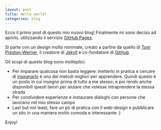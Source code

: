 ```yaml
---
layout: post
title: Hello world!
categories: blog
---
```


Ecco il primo post di questo mio nuovo blog! Finalmente mi sono deciso
ad aprirlo, utilizzando il servizio [GitHub Pages](http://pages.github.com/).

Si parte con un design molto minimale, creato a partire da quello di
   [Tom Preston-Werner](http://github.com/mojombo/), il creatore di
   [Jekyll](http://github.com/mojombo/jekyll) e co-fondatore di
   [GitHub](http://github.com).

Gli scopi di questo blog sono molteplici:

 - Per imparare qualcosa non basta leggere: metterlo in pratica e
   cercare di
   [insegnarlo](http://www.markhneedham.com/blog/2009/04/21/learning-through-teaching/)
   è uno dei metodi migliori per apprendere. Quindi questo è un posto
   in cui insegno prima di tutto a me stesso, e poi rendo anche
   disponibili questi lavori per aiutare che volesse intraprendere la
   stessa strada 
 - Per condividere esperienze e instaurare dialoghi
   con persone che lavorano nel mio stesso campo   
 - Last but not least, fare un pò di pratica con il web-design e
   pubblicare un sito in una maniera molto comoda e interessante :)

Enjoy!
